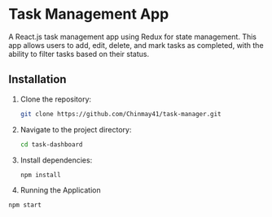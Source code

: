 # Task Management App

A React.js task management app using Redux for state management. This app allows users to add, edit, delete, and mark tasks as completed, with the ability to filter tasks based on their status.

## Installation

1. Clone the repository:
   ```bash
   git clone https://github.com/Chinmay41/task-manager.git
2. Navigate to the project directory:
   ```bash
   cd task-dashboard

3. Install dependencies:
   ```bash
   npm install

4. Running the Application
  ```bash
  npm start
